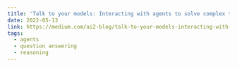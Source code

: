 ```yaml
---
title: 'Talk to your models: Interacting with agents to solve complex tasks — Part II'
date: 2022-05-13
link: https://medium.com/ai2-blog/talk-to-your-models-interacting-with-agents-to-solve-complex-tasks-part-ii-15c818644495
tags:
  - agents
  - question answering
  - reasoning
---
```

